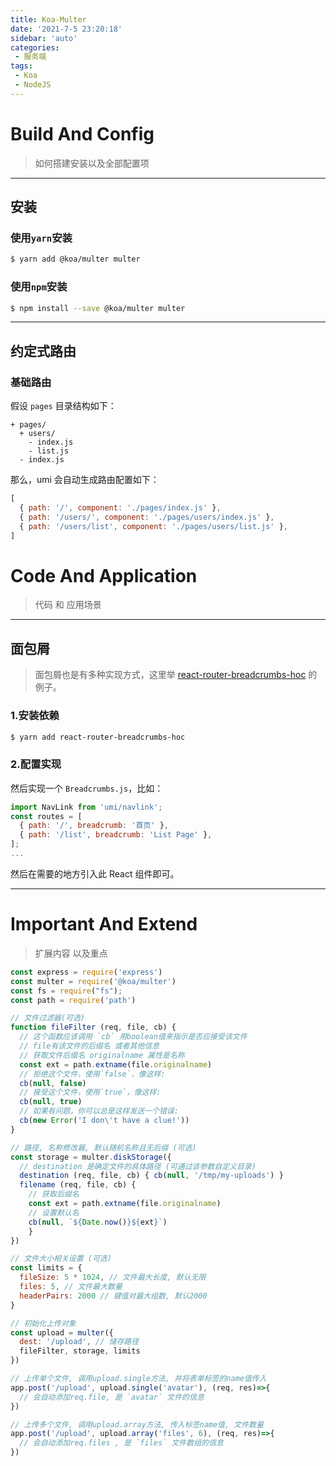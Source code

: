 ```yaml
---
title: Koa-Multer
date: '2021-7-5 23:20:18'
sidebar: 'auto'
categories:
 - 服务端
tags:
 - Koa
 - NodeJS
---
```


# Build And Config

> 如何搭建安装以及全部配置项

---

## 安装

### 使用`yarn`安装

```bash
$ yarn add @koa/multer multer
```

### 使用`npm`安装

```bash
$ npm install --save @koa/multer multer
```



---

## 约定式路由

### 基础路由

假设 `pages` 目录结构如下：

```text
+ pages/
  + users/
    - index.js
    - list.js
  - index.js
```

那么，umi 会自动生成路由配置如下：

```js
[
  { path: '/', component: './pages/index.js' },
  { path: '/users/', component: './pages/users/index.js' },
  { path: '/users/list', component: './pages/users/list.js' },
]
```

# Code And Application

> 代码 和 应用场景

---

## 面包屑

>  面包屑也是有多种实现方式，这里举 [react-router-breadcrumbs-hoc](https://github.com/icd2k3/react-router-breadcrumbs-hoc) 的例子。

### 1.安装依赖

```bash
$ yarn add react-router-breadcrumbs-hoc
```

### 2.配置实现

然后实现一个 `Breadcrumbs.js`，比如：

```js
import NavLink from 'umi/navlink';
const routes = [
  { path: '/', breadcrumb: '首页' },
  { path: '/list', breadcrumb: 'List Page' },
];
...
```

然后在需要的地方引入此 React 组件即可。

---

# Important And Extend

> 扩展内容 以及重点

```js
const express = require('express')
const multer = require('@koa/multer')
const fs = require("fs");
const path = require('path')

// 文件过滤器(可选)
function fileFilter (req, file, cb) { 
  // 这个函数应该调用 `cb` 用boolean值来指示是否应接受该文件
  // file有该文件的后缀名 或者其他信息
  // 获取文件后缀名 originalname 属性是名称
  const ext = path.extname(file.originalname)
  // 拒绝这个文件，使用`false`，像这样:
  cb(null, false)
  // 接受这个文件，使用`true`，像这样:
  cb(null, true)
  // 如果有问题，你可以总是这样发送一个错误:
  cb(new Error('I don\'t have a clue!'))
}

// 路径, 名称修改器, 默认随机名称且无后缀 (可选)
const storage = multer.diskStorage({
  // destination 是确定文件的具体路径 (可通过该参数自定义目录)
  destination (req, file, cb) { cb(null, '/tmp/my-uploads') }
  filename (req, file, cb) {
  	// 获取后缀名
  	const ext = path.extname(file.originalname)
    // 设置默认名 
    cb(null, `${Date.now()}${ext}`)
	}
})

// 文件大小相关设置 (可选)
const limits = { 
  fileSize: 5 * 1024, // 文件最大长度, 默认无限	
  files: 5, // 文件最大数量
  headerPairs: 2000 // 键值对最大组数, 默认2000
}

// 初始化上传对象
const upload = multer({
  dest: '/upload', // 储存路径
  fileFilter, storage, limits
})

// 上传单个文件, 调用upload.single方法, 并将表单标签的name值传入
app.post('/upload', upload.single('avatar'), (req, res)=>{
  // 会自动添加req.file, 是 `avatar` 文件的信息
})

// 上传多个文件, 调用upload.array方法, 传入标签name值, 文件数量
app.post('/upload', upload.array('files', 6), (req, res)=>{
  // 会自动添加req.files , 是 `files` 文件数组的信息
})
```





